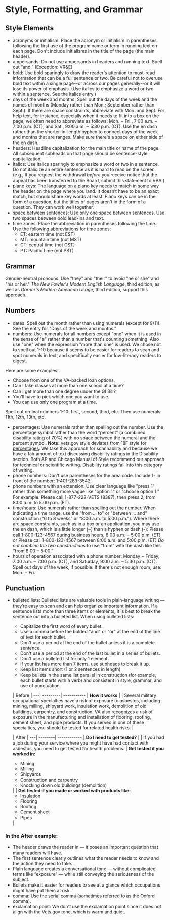 # Style, Formatting, and Grammar

## Style Elements

- acronyms or initialism: Place the acronym or initialism in parentheses following the first use of the program name or term in running text on each page. Don't include initialisms in the title of the page (the main header).
- ampersands: Do not use ampersands in headers and running text. Spell out “and.”  (Exception: VR&E)
- bold: Use bold sparingly to draw the reader's attention to must-read information that can be a full sentence or two. Be careful not to overuse bold text within a single page--or across our pages generally--or it will lose its power of emphasis. (Use italics to emphasize a word or two within a sentence. See the italics entry.)
- days of the week and months: Spell out the days of the week and the names of months (Monday rather than Mon.; September rather than Sept.). If there are space constraints, abbreviate with Mon. and Sept. For help text, for instance, especially when it needs to fit into a box on the page, we often need to abbreviate as follows: Mon. ‒ Fri., 7:00 a.m. ‒ 7:00 p.m. (CT), and Sat., 9:00 a.m. ‒ 5:30 p.m. (CT). Use the en dash rather than the shorter-in-length hyphen to connect days of the week and months that are ranges. Make sure there's a space on either side of the en dash.
- headers: Headline capitalization for the main title or name of the page. All subsequent subheads on that page should be sentence-style capitalization.
- italics: Use italics sparingly to emphasize a word or two in a sentence. Do not italicize an entire sentence as it is hard to read on the screen. (e.g., If you request the withdrawal *before* you receive notice that the appeal has been transferred to the Board, submit this statement to VBA.)
- piano keys: The language on a piano key needs to match in some way the header on the page where you land. It doesn’t have to be an exact match, but should share key words at least. Piano keys can be in the form of a question, but the titles of pages aren't in the form of a question. They can work well together.
- space between sentences: Use only one space between sentences. Use two spaces between bold lead-ins and text.
- time zones: Place the abbreviation in parentheses following the time. Use the following abbreviations for time zones:
  - ET: eastern time (not EST)
  - MT: mountain time (not MST)
  - CT: central time (not CST)
  - PT: Pacific time (not PST)

## Grammar

Gender-neutral pronouns: Use "they" and "their" to avoid "he or she" and "his or her." *The New Fowler's Modern English Language*, third edition, as well as *Garner's Modern American Usage*, third edition, support this approach.

## Numbers

- dates: Spell out the month rather than using numerals (except for 9/11). See the entry for "Days of the week and months."
- numbers: Use numerals for all numbers except "one" when it is used in the sense of "a" rather than a number that's counting something. Also use "one" when the expression "more than one" is used. We chose not to spell out 1-10 because it seems to be easier for readers to scan and spot numerals in text, and specifically easier for low-literacy readers to digest.

Here are some examples:
  - Choose from one of the VA-backed loan options.
  - Can I take classes at more than one school at a time?
  - Can I get more than one degree under the GI Bill?
  - You'll have to pick which one you want to use.
  - You can use only one program at a time.
 
 Spell out ordinal numbers 1-10: first, second, third, etc. Then use numerals: 11th, 12th, 13th, etc.
 
- percentages: Use numerals rather than spelling out the number. Use the percentage symbol rather than the word “percent” (a combined disability rating of 70%) with no space between the numeral and the percent symbol. **Note:** vets.gov style deviates from 18F style for [percentages](https://pages.18f.gov/content-guide/numbers-and-percentages/). We take this approach for scannability and because we have a fair amount of text discussing disability ratings in the Disability section. Both AP and Chicago Manual of Style recommend our approach for technical or scientific writing. Disability ratings fall into this category of writing.
- phone numbers: Don't use parentheses for the area code. Include 1- in front of the number: 1-401-283-3542.
- phone numbers with an extension: Use clear language like "press 1" rather than something more vague like "option 1" or "choose option 1." For example: Please call 1-877-222-VETS (8387), then press 2, from 8:00 a.m. to 5:00 p.m. (ET).
- time/hours: Use numerals rather than spelling out the number. When indicating a time range, use the "from ... to" or "between ... and" construction (“6 to 8 weeks” or “8:00 a.m. to 5:00 p.m.”). Where there are space constraints, such as in a box or an application, you may use the en dash, which is a little longer (‒) than a hyphen or dash (-):
Please call 1-800-123-4567 during business hours, 8:00 a.m. ‒ 5:00 p.m. (ET)
or
Please call 1-800-123-4567 between 8:00 a.m. and 5:00 p.m. (ET)
*Do not combine the two constructions* to use “from” with the dash like this: “from 8:00 ‒ 5:00.”
- hours of operation associated with a phone number: Monday ‒ Friday, 7:00 a.m. ‒ 7:00 p.m. (CT), and Saturday, 9:00 a.m. ‒ 5:30 p.m. (CT). Spell out days of the week, if possible. If there's not enough room, use: Mon. ‒ Fri.

## Punctuation

- bulleted lists: Bulleted lists are valuable tools in plain-language writing — they’re easy to scan and can help organize important information. If a sentence lists more than three items or elements, it is best to break the sentence out into a bulleted list. When using bulleted lists:
  - Capitalize the first word of every bullet.
  - Use a comma before the bolded "and" or "or" at the end of the line of text for each bullet.
  - Don't use a period at the end of the bullet unless it is a complete sentence.
  - Don't use a period at the end of the last bullet in a series of bullets.
  - Don't use a bulleted list for only 1 element.
  - If your list has more than 7 items, use subheads to break it up.
  - Keep list items short (1 or 2 sentences in length)
  - Keep bullets in the same list parallel in construction (for example, each bullet starts with a verb) and consistent in style, grammar, and use of punctuation.

   | Before   |
---| ---------| -----------
   | **How it works** |
   | Several military occupational specialties have a risk of exposure to asbestos, including mining, milling, shipyard work, insulation work, demolition of old buildings, carpentry, and construction. VA also recognizes a risk of exposure in the manufacturing and installation of flooring, roofing, cement sheet, and pipe products. If you served in one of these specialties, you should be tested for related health risks. |

   | After   |
---| --------| ------------
   | **Do I need to get tested?** |
   | If you had a job during your service where you might have had contact with asbestos, you need to get tested for health problems.
   | **Get tested if you worked in:** <ul><li>Mining</li><li>Milling</li><li>Shipyards</li><li>Construction and carpentry</li><li>Knocking down old buildings (demolition)</li></ul>|
   | **Get tested if you made or worked with products like:** <ul><li>Insulation</li><li>Flooring</li><li>Roofing</li><li>Cement sheet</li><li>Pipes</li></ul>|

### In the **After** example:

- The header draws the reader in — it poses an important question that many readers will have.
- The first sentence clearly outlines what the reader needs to know and the action they need to take.
- Plain language creates a conversational tone — without complicated terms like “exposure” — while still conveying the seriousness of the subject.
- Bullets make it easier for readers to see at a glance which occupations might have put them at risk.
- comma: Use the serial comma (sometimes referred to as the Oxford comma).
- exclamation point: We don't use the exclamation point since it does not align with the Vets.gov tone, which is warm and quiet.
